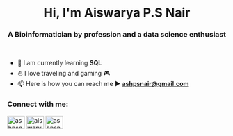 <h1 align="center">Hi, I'm Aiswarya P.S Nair</h1>
<h3 align="center">A Bioinformatician by profession and a data science enthusiast</h3> <br/>


- :book: I am currently learning **SQL**
- :sailboat: I love traveling and gaming :video_game:
- 📫 Here is how you can reach me :arrow_forward: **ashpsnair@gmail.com**

<h3 align="left">Connect with me:</h3>
<p align="left">
<a href="https://twitter.com/ashpsnair" target="blank"><img align="center" src="https://raw.githubusercontent.com/rahuldkjain/github-profile-readme-generator/master/src/images/icons/Social/twitter.svg" alt="ashpsnair" height="30" width="40" /></a>
<a href="https://linkedin.com/in/aiswarya-p-s-nair" target="blank"><img align="center" src="https://raw.githubusercontent.com/rahuldkjain/github-profile-readme-generator/master/src/images/icons/Social/linked-in-alt.svg" alt="aiswarya-p-s-nair" height="30" width="40" /></a>
<a href="https://kaggle.com/ashpsnair" target="blank"><img align="center" src="https://raw.githubusercontent.com/rahuldkjain/github-profile-readme-generator/master/src/images/icons/Social/kaggle.svg" alt="ashpsnair" height="30" width="40" /></a>
</p>
